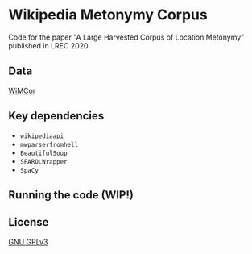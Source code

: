 # Wikipedia Metonymy Corpus

Code for the paper "A Large Harvested Corpus of Location Metonymy" published in LREC 2020.

## Data

[WiMCor](https://kevinalexmathews.github.io/software/)

## Key dependencies

* ``wikipediaapi``
* ``mwparserfromhell``
* ``BeautifulSoup``
* ``SPARQLWrapper``
* ``SpaCy``

## Running the code (WIP!)

## License

[GNU GPLv3](LICENSE)
